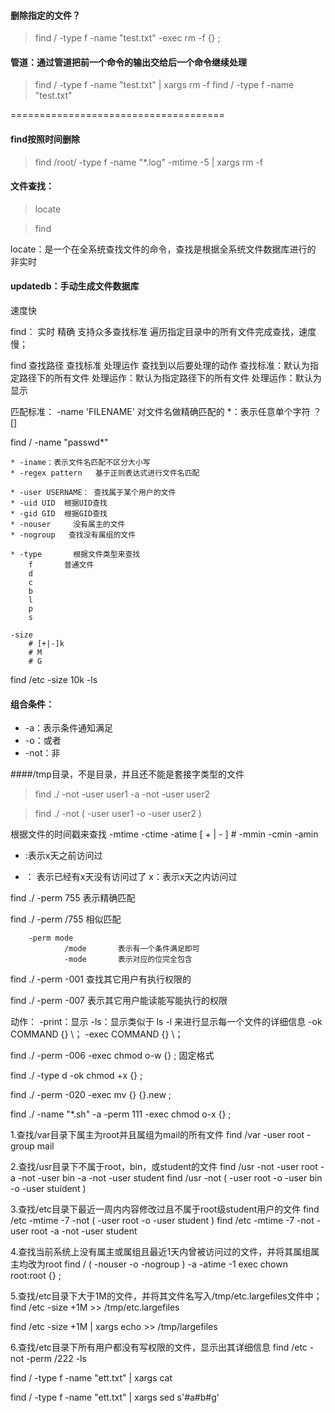 
#### 删除指定的文件？
> find / -type f -name "test.txt" -exec rm -f {} \;


#### 管道：通过管道把前一个命令的输出交给后一个命令继续处理

> find / -type f -name "test.txt" | xargs rm -f 
> find / -type f -name "test.txt"

=====================================

#### find按照时间删除

> find /root/ -type f -name "*.log" -mtime -5 | xargs rm -f  


#### 文件查找：

> locate

> find


locate：是一个在全系统查找文件的命令，查找是根据全系统文件数据库进行的
        非实时

#### updatedb：手动生成文件数据库
速度快

find：
        实时
        精确
        支持众多查找标准
        遍历指定目录中的所有文件完成查找，速度慢；

find 
查找路径  查找标准  处理运作  查找到以后要处理的动作
查找标准：默认为指定路径下的所有文件
处理运作：默认为指定路径下的所有文件
处理运作：默认为显示

匹配标准：
        -name 'FILENAME'      对文件名做精确匹配的
        *：表示任意单个字符
        ？
        []


find / -name "passwd*"

    * -iname：表示文件名匹配不区分大小写
    * -regex pattern   基于正则表达式进行文件名匹配

    * -user USERNAME： 查找属于某个用户的文件
    * -uid UID  根据UID查找
    * -gid GID  根据GID查找
    * -nouser     没有属主的文件
    * -nogroup   查找没有属组的文件

    * -type       根据文件类型来查找
        f       普通文件
        d
        c
        b
        l
        p
        s
        
    -size
        # [+|-]k
        # M
        # G
            
find /etc -size 10k -ls


#### 组合条件：
* -a：表示条件通知满足
* -o：或者
* -not：非
            
            
####/tmp目录，不是目录，并且还不能是套接字类型的文件

> find ./ -not -user user1 -a -not -user user2

> find ./ -not \( -user user1 -o -user user2 \)


根据文件的时间戳来查找
        -mtime
        -ctime
        -atime
            [ + | - ] #
        -mmin
        -cmin
        -amin       
            

            
- :表示x天之前访问过
+ ： 表示已经有x天没有访问过了
x：表示x天之内访问过



find ./ -perm 755       表示精确匹配

find ./ -perm /755     相似匹配


        -perm mode
                /mode       表示有一个条件满足即可
                -mode       表示对应的位完全包含
                
find ./ -perm -001      查找其它用户有执行权限的

find ./ -perm -007      表示其它用户能读能写能执行的权限


动作：
        -print：显示
        -ls：显示类似于 ls -l 来进行显示每一个文件的详细信息
        -ok COMMAND {} \；
        -exec COMMAND {} \；

find ./ -perm -006 -exec chmod o-w {} \;            固定格式

find ./ -type d -ok chmod +x {} \;

find ./ -perm -020 -exec mv {} {}.new \;

find ./ -name "*.sh" -a -perm 111 -exec chmod o-x {} \;

1.查找/var目录下属主为root并且属组为mail的所有文件
find /var -user root -group mail

2.查找/usr目录下不属于root，bin，或student的文件
find /usr -not -user root -a -not -user bin -a -not -user student
find /usr -not \( -user root -o -user bin -o -user stuident \)

3.查找/etc目录下最近一周内内容修改过且不属于root级student用户的文件
find /etc -mtime -7 -not \( -user root -o -user student \)
find /etc -mtime -7 -not -user root -a -not -user student

4.查找当前系统上没有属主或属组且最近1天内曾被访问过的文件，并将其属组属主均改为root
find / \( -nouser -o -nogroup \) -a -atime -1 exec chown root:root {} \;

5.查找/etc目录下大于1M的文件，并将其文件名写入/tmp/etc.largefiles文件中；
find /etc -size +1M >> /tmp/etc.largefiles

find /etc -size +1M | xargs echo >> /tmp/largefiles


6.查找/etc目录下所有用户都没有写权限的文件，显示出其详细信息
find /etc -not -perm /222 -ls


find / -type f -name "ett.txt" | xargs cat

find / -type f -name "ett.txt" | xargs sed s'#a#b#g'
